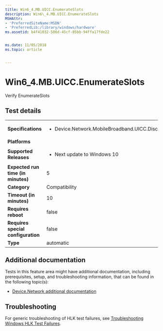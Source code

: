 ```yaml
---
title: Win6_4.MB.UICC.EnumerateSlots
description: Win6\_4.MB.UICC.EnumerateSlots
MSHAttr:
- 'PreferredSiteName:MSDN'
- 'PreferredLib:/library/windows/hardware'
ms.assetid: b4f41032-586d-45cf-85bb-94ffa17fde22


ms.date: 11/05/2018
ms.topic: article


---
```


# Win6_4.MB.UICC.EnumerateSlots


Verify EnumerateSlots

## Test details

|||
|---|---|
| **Specifications**  | <ul><li>Device.Network.MobileBroadband.UICC.Discretional</li></ul> |  
| **Platforms**   | <ul></ul> |
| **Supported Releases** | <ul><li>Next update to Windows 10</li></ul> |
|**Expected run time (in minutes)**| 5 |
|**Category**| Compatibility |
|**Timeout (in minutes)**| 10 |
|**Requires reboot**| false |
|**Requires special configuration**| false |
|**Type**| automatic |



## <span id="Additional_documentation"></span><span id="additional_documentation"></span><span id="ADDITIONAL_DOCUMENTATION"></span>Additional documentation


Tests in this feature area might have additional documentation, including prerequisites, setup, and troubleshooting information, that can be found in the following topic(s):

-   [Device.Network additional documentation](device-network-additional-documentation.md)

## <span id="Troubleshooting"></span><span id="troubleshooting"></span><span id="TROUBLESHOOTING"></span>Troubleshooting


For generic troubleshooting of HLK test failures, see [Troubleshooting Windows HLK Test Failures](../user/troubleshooting-windows-hlk-test-failures.md).










